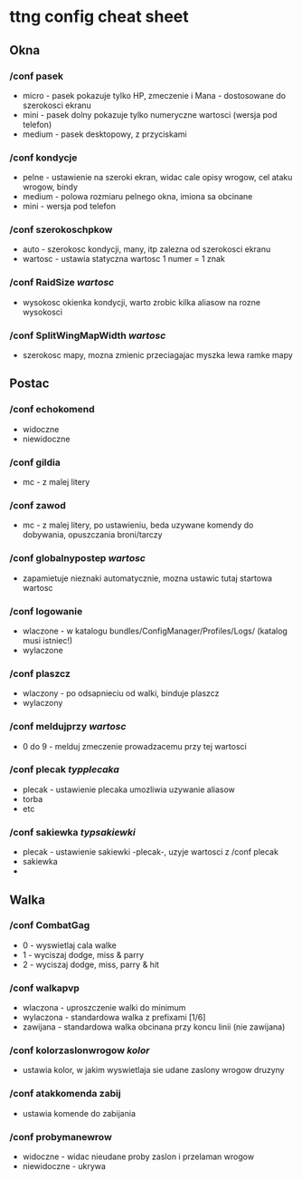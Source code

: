 # ttng config cheat sheet

## Okna

### /conf pasek
- micro - pasek pokazuje tylko HP, zmeczenie i Mana - dostosowane do szerokosci ekranu
- mini - pasek dolny pokazuje tylko numeryczne wartosci (wersja pod telefon)
- medium - pasek desktopowy, z przyciskami

### /conf kondycje
- pelne - ustawienie na szeroki ekran, widac cale opisy wrogow, cel ataku wrogow, bindy
- medium - polowa rozmiaru pelnego okna, imiona sa obcinane
- mini - wersja pod telefon

### /conf szerokoschpkow
- auto - szerokosc kondycji, many, itp zalezna od szerokosci ekranu
- wartosc - ustawia statyczna wartosc 1 numer = 1 znak 

### /conf RaidSize *wartosc*
- wysokosc okienka kondycji, warto zrobic kilka aliasow na rozne wysokosci

### /conf SplitWingMapWidth *wartosc*
- szerokosc mapy, mozna zmienic przeciagajac myszka lewa ramke mapy


## Postac

### /conf echokomend 
- widoczne
- niewidoczne

### /conf gildia
- mc - z malej litery

### /conf zawod
- mc - z malej litery, po ustawieniu, beda uzywane komendy do dobywania, opuszczania broni/tarczy

### /conf globalnypostep *wartosc*
- zapamietuje nieznaki automatycznie, mozna ustawic tutaj startowa wartosc

### /conf logowanie
- wlaczone - w katalogu bundles/ConfigManager/Profiles/Logs/ (katalog musi istniec!)
- wylaczone

### /conf plaszcz
- wlaczony - po odsapnieciu od walki, binduje plaszcz
- wylaczony

### /conf meldujprzy *wartosc*
- 0 do 9 - melduj zmeczenie prowadzacemu przy tej wartosci

### /conf plecak *typplecaka*
- plecak - ustawienie plecaka umozliwia uzywanie aliasow
- torba
- etc

### /conf sakiewka *typsakiewki*
- plecak - ustawienie sakiewki -plecak-, uzyje wartosci z /conf plecak
- sakiewka
- 

## Walka

### /conf CombatGag
- 0 - wyswietlaj cala walke
- 1 - wyciszaj dodge, miss & parry
- 2 - wyciszaj dodge, miss, parry & hit

### /conf walkapvp
- wlaczona - uproszczenie walki do minimum
- wylaczona - standardowa walka z prefixami \[1/6\]
- zawijana - standardowa walka obcinana przy koncu linii (nie zawijana)

### /conf kolorzaslonwrogow *kolor*
- ustawia kolor, w jakim wyswietlaja sie udane zaslony wrogow druzyny

### /conf atakkomenda zabij
- ustawia komende do zabijania

### /conf probymanewrow
- widoczne - widac nieudane proby zaslon i przelaman wrogow
- niewidoczne - ukrywa






